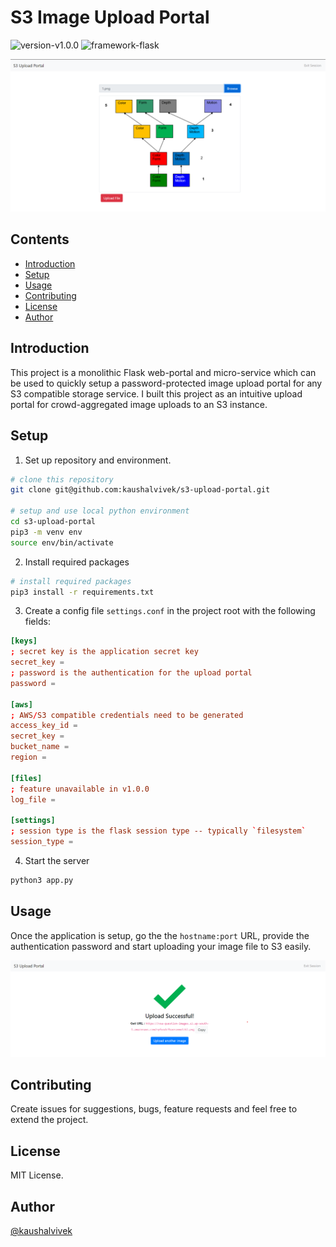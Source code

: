 # S3 Image Upload Portal
![version-v1.0.0](https://img.shields.io/badge/version-v1.0.0-brightgreen)
![framework-flask](https://img.shields.io/badge/framework-Flask-red)

![ui](images/ui.png)

## Contents
  - [Introduction](#introduction)
  - [Setup](#setup)
  - [Usage](#usage)
  - [Contributing](#contributing)
  - [License](#license)
  - [Author](#author)

## Introduction
This project is a monolithic Flask web-portal and micro-service which can be used to quickly setup a password-protected image upload portal for any S3 compatible storage service. I built this project as an intuitive upload portal for crowd-aggregated image uploads to an S3 instance.

## Setup
1. Set up repository and environment.
```bash
# clone this repository
git clone git@github.com:kaushalvivek/s3-upload-portal.git

# setup and use local python environment
cd s3-upload-portal
pip3 -m venv env
source env/bin/activate
```
2. Install required packages
```bash
# install required packages
pip3 install -r requirements.txt
```
3. Create a config file `settings.conf` in the project root with the following fields:
```conf
[keys]
; secret key is the application secret key
secret_key = 
; password is the authentication for the upload portal
password = 

[aws]
; AWS/S3 compatible credentials need to be generated
access_key_id = 
secret_key = 
bucket_name = 
region = 

[files]
; feature unavailable in v1.0.0
log_file = 

[settings]
; session type is the flask session type -- typically `filesystem`
session_type = 
```
4. Start the server
```bash
python3 app.py
```

## Usage
Once the application is setup, go the the `hostname:port` URL, provide the authentication password and start uploading your image file to S3 easily. 

![success](images/success.png)

## Contributing
Create issues for suggestions, bugs, feature requests and feel free to extend the project.

## License
MIT License.

## Author
[@kaushalvivek](https://vivekkaushal.com)
